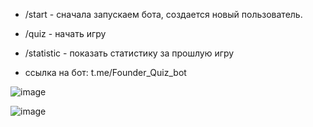 * /start - сначала запускаем бота, создается новый пользователь.

* /quiz - начать игру
* /statistic - показать статистику за прошлую игру


* ссылка на бот:
t.me/Founder_Quiz_bot


![image](https://github.com/user-attachments/assets/89b92c9f-8b61-46b5-bb87-cb4d8e9493b9)

![image](https://github.com/user-attachments/assets/5b907af5-cd96-4a4a-a70c-8a732550df67)
